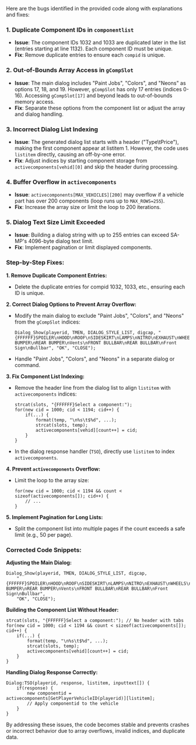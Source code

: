 Here are the bugs identified in the provided code along with explanations and fixes:

### 1. **Duplicate Component IDs in `componentlist`**
   - **Issue**: The component IDs 1032 and 1033 are duplicated later in the list (entries starting at line 1132). Each component ID must be unique.
   - **Fix**: Remove duplicate entries to ensure each `compid` is unique.

### 2. **Out-of-Bounds Array Access in `gCompSlot`**
   - **Issue**: The main dialog includes "Paint Jobs", "Colors", and "Neons" as options 17, 18, and 19. However, `gCompSlot` has only 17 entries (indices 0-16). Accessing `gCompSlot[17]` and beyond leads to out-of-bounds memory access.
   - **Fix**: Separate these options from the component list or adjust the array and dialog handling.

### 3. **Incorrect Dialog List Indexing**
   - **Issue**: The generated dialog list starts with a header ("Type\tPrice"), making the first component appear at listitem 1. However, the code uses `listitem` directly, causing an off-by-one error.
   - **Fix**: Adjust indices by starting component storage from `activecomponents[vehid][0]` and skip the header during processing.

### 4. **Buffer Overflow in `activecomponents`**
   - **Issue**: `activecomponents[MAX_VEHICLES][200]` may overflow if a vehicle part has over 200 components (loop runs up to `MAX_ROWS=255`).
   - **Fix**: Increase the array size or limit the loop to 200 iterations.

### 5. **Dialog Text Size Limit Exceeded**
   - **Issue**: Building a dialog string with up to 255 entries can exceed SA-MP's 4096-byte dialog text limit.
   - **Fix**: Implement pagination or limit displayed components.

### Step-by-Step Fixes:

**1. Remove Duplicate Component Entries:**
   - Delete the duplicate entries for compid 1032, 1033, etc., ensuring each ID is unique.

**2. Correct Dialog Options to Prevent Array Overflow:**
   - Modify the main dialog to exclude "Paint Jobs", "Colors", and "Neons" from the `gCompSlot` indices:
     ```pawn
     Dialog_Show(playerid, TMEN, DIALOG_STYLE_LIST, digcap, "{FFFFFF}SPOILER\nHOOD\nROOF\nSIDESKIRT\nLAMPS\nNITRO\nEXHAUST\nWHEELS\nSTEREO\nHYDRAULICS\nFRONT BUMPER\nREAR BUMPER\nVents\nFRONT BULLBAR\nREAR BULLBAR\nFront Sign\nBullbar", "OK", "CLOSE");
     ```
   - Handle "Paint Jobs", "Colors", and "Neons" in a separate dialog or command.

**3. Fix Component List Indexing:**
   - Remove the header line from the dialog list to align `listitem` with `activecomponents` indices:
     ```pawn
     strcat(slots, "{FFFFFF}Select a component:");
     for(new cid = 1000; cid < 1194; cid++) {
         if(...) {
             format(temp, "\n%s\t$%d", ...);
             strcat(slots, temp);
             activecomponents[vehid][count++] = cid;
         }
     }
     ```
   - In the dialog response handler (`TSO`), directly use `listitem` to index `activecomponents`.

**4. Prevent `activecomponents` Overflow:**
   - Limit the loop to the array size:
     ```pawn
     for(new cid = 1000; cid < 1194 && count < sizeof(activecomponents[]); cid++) {
         // ...
     }
     ```

**5. Implement Pagination for Long Lists:**
   - Split the component list into multiple pages if the count exceeds a safe limit (e.g., 50 per page).

### Corrected Code Snippets:

**Adjusting the Main Dialog:**
```pawn
Dialog_Show(playerid, TMEN, DIALOG_STYLE_LIST, digcap, 
    "{FFFFFF}SPOILER\nHOOD\nROOF\nSIDESKIRT\nLAMPS\nNITRO\nEXHAUST\nWHEELS\nSTEREO\nHYDRAULICS\nFRONT BUMPER\nREAR BUMPER\nVents\nFRONT BULLBAR\nREAR BULLBAR\nFront Sign\nBullbar", 
    "OK", "CLOSE");
```

**Building the Component List Without Header:**
```pawn
strcat(slots, "{FFFFFF}Select a component:"); // No header with tabs
for(new cid = 1000; cid < 1194 && count < sizeof(activecomponents[]); cid++) {
    if(...) {
        format(temp, "\n%s\t$%d", ...);
        strcat(slots, temp);
        activecomponents[vehid][count++] = cid;
    }
}
```

**Handling Dialog Response Correctly:**
```pawn
Dialog:TSO(playerid, response, listitem, inputtext[]) {
    if(response) {
        new componentid = activecomponents[GetPlayerVehicleID(playerid)][listitem];
        // Apply componentid to the vehicle
    }
}
```

By addressing these issues, the code becomes stable and prevents crashes or incorrect behavior due to array overflows, invalid indices, and duplicate data.